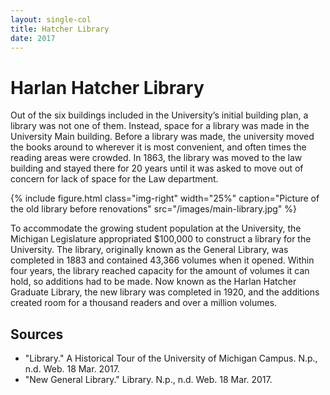 ```yaml
---
layout: single-col
title: Hatcher Library
date: 2017
---
```


# Harlan Hatcher Library

 Out of the six buildings included in the University’s initial building plan, a library was not one of them.  Instead, space for a library was made in the University Main building. Before a library was made, the university moved the books around to wherever it is most convenient, and often times the reading areas were crowded. In 1863, the library was moved to the law building and stayed there for 20 years until it was asked to move out of concern for lack of space for the Law department.

{% include figure.html class="img-right" width="25%" caption="Picture of the old library before renovations" src="/images/main-library.jpg" %}

 To accommodate the growing student population at the University, the Michigan Legislature appropriated $100,000 to construct a library for the University. The library, originally known as the General Library, was completed in 1883 and contained 43,366 volumes when it opened.  Within four years, the library reached capacity for the amount of volumes it can hold, so additions had to be made. Now known as the Harlan Hatcher Graduate Library, the new library was completed in 1920, and the additions created room for a thousand readers and over a million volumes.

## Sources

- "Library." A Historical Tour of the University of Michigan Campus. N.p., n.d. Web. 18 Mar. 2017.
- "New General Library." Library. N.p., n.d. Web. 18 Mar. 2017.

